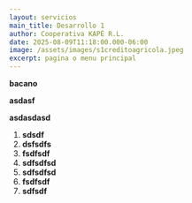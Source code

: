 ```yaml
---
layout: servicios
main_title: Desarrollo 1
author: Cooperativa KAPÉ R.L.
date: 2025-08-09T11:18:00.000-06:00
image: /assets/images/s1creditoagricola.jpeg
excerpt: pagina o menu principal
---
```

**bacano**

**asdasf**

**asdasdasd**

1. **sdsdf**
2. **dsfsdfs**
3. **fsdfsdf**
4. **sdfsdfsd**
5. **sdfsdfsd**
6. **fsdfsdf**
7. **sdfsdf**
